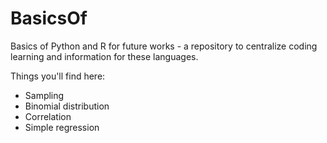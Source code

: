 # BasicsOf
Basics of Python and R for future works - a repository to centralize coding learning and information for these languages.

Things you'll find here:
  - Sampling
  - Binomial distribution
  - Correlation
  - Simple regression
